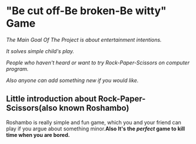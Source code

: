# "Be cut off-Be broken-Be witty" Game
*The Main Goal Of The Project is about entertainment intentions.*

*It solves simple child's play.*

*People who haven't heard or want to try Rock-Paper-Scissors on computer program.*

*Also anyone can add something new if you would like.*

## Little introduction about Rock-Paper-Scissors(also known Roshambo)
Roshambo is really simple and fun game, which you and your friend can play
if you argue about something minor.**Also It's the _perfect_ game to kill 
time when you are bored.**

